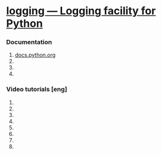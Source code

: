 # [logging — Logging facility for Python](https://docs.python.org/3/library/logging.html)
### Documentation
1. [docs.python.org](https://docs.python.org/3/library/logging.html)
2. []()
3. []()
4. []()
### Video tutorials [eng]
1. []()
2. []()
3. []()
4. []()
5. []()
6. []()
7. []()
8. []()